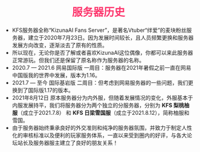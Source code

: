 # <div align="center"><font color=#FD366D>服务器历史</font></div>
* KFS服务器全称“KizunaAI Fans Server”，是著名Vtuber“绊爱”的麦块粉丝服务器，建立于2020年7月23日。因为发展时间较长，且人员频繁更换和服务器发展方向改变，逐渐淡去了原有的性质。
* 所以现在，无论你是否了解或者喜欢KizunaAI这位偶像，你都可以来此服务器正常游玩。但我们还是保留了原名称作为服务器的名称。
* 2020.7 — 2021.6  网易国际版 一周目：服务器在2021年暑假之前一直在网易中国版我的世界中发展，版本为1.16。
* 2021.7 — 至今  国际基岩版 二周目：但考虑到网易服务器的一些问题，我们更换到了国际版1.17的版本。
* 2021年8月12日  原本服务器分为内外服，但随着发展情况的变化，外服基本于内服发展持平，我们将服务器分为两个独立的分服务器，分别为 **KFS 梨桃柚服**（成立于2021.7.8） 和 **KFS 日梁雪国服**（成立于2021.8.12），简称柚服和雪国。
* 由于服务器始终秉承良好的外交准则和纯净的服务器氛围，并致力于制定人性化的审核标准以及便利的玩家服务体系，一直以来受到圈内的好评，与各大论坛站长及服务器服主建立了良好的朋友关系！